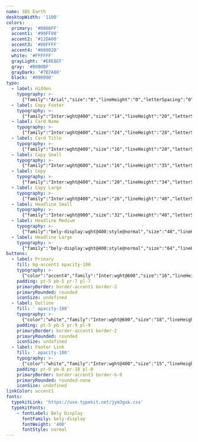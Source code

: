 ```yaml
---
name: SBS Earth
desktopWidth: '1100'
colors:
  primary: '#0066FF'
  accent1: '#99FF00'
  accent2: '#12DA00'
  accent3: '#00FFFF'
  accent4: '#00002D'
  white: '#FFFFFF'
  grayLight: '#E8E8EF'
  gray: '#B0B0BF'
  grayDark: '#7B7A80'
  black: '#000000'
typo:
  - label: Hidden
    typography: >-
      {"family":"Arial","size":"0","lineHeight":"0","letterSpacing":"0","margin":"0","smSize":"0","smLineHeight":"0","smLetterSpacing":"0","smMargin":"0"}
  - label: Copy Footer
    typography: >-
      {"family":"Inter:wght@400","size":"14","lineHeight":"20","letterSpacing":"0","margin":"0","smSize":"","smLineHeight":"","smLetterSpacing":"","smMargin":""}
  - label: Card Name
    typography: >-
      {"family":"Inter:wght@400","size":"24","lineHeight":"28","letterSpacing":"0","margin":"0","smSize":"","smLineHeight":"","smLetterSpacing":"","smMargin":""}
  - label: Card Title
    typography: >-
      {"family":"Inter:wght@400","size":"16","lineHeight":"20","letterSpacing":"0","margin":"0","smSize":"","smLineHeight":"","smLetterSpacing":"","smMargin":""}
  - label: Copy Small
    typography: >-
      {"family":"Inter:wght@600","size":"16","lineHeight":"35","letterSpacing":"0","margin":"35","smSize":"16","smLineHeight":"35","smLetterSpacing":"0","smMargin":"35"}
  - label: Copy
    typography: >-
      {"family":"Inter:wght@400","size":"20","lineHeight":"34","letterSpacing":"0","margin":"30","smSize":"16","smLineHeight":"34","smLetterSpacing":"0","smMargin":"0"}
  - label: Copy Large
    typography: >-
      {"family":"Inter:wght@400","size":"26","lineHeight":"40","letterSpacing":"0","margin":"40","smSize":"28","smLineHeight":"40","smLetterSpacing":"0","smMargin":"40"}
  - label: Headline Small
    typography: >-
      {"family":"Inter:wght@900","size":"32","lineHeight":"40","letterSpacing":"0","margin":"15","smSize":"","smLineHeight":"","smLetterSpacing":"","smMargin":""}
  - label: Headline Medium
    typography: >-
      {"family":"bely-display:wght@400:style@normal","size":"48","lineHeight":"48","letterSpacing":"0","margin":"30","smSize":"32","smLineHeight":"40","smLetterSpacing":"0","smMargin":"30"}
  - label: Headline Large
    typography: >-
      {"family":"bely-display:wght@400:style@normal","size":"64","lineHeight":"75","letterSpacing":"0","margin":"40","smSize":"48","smLineHeight":"60","smLetterSpacing":"0","smMargin":"20"}
buttons:
  - label: Primary
    fill: bg-accent1 opacity-100
    typography: >-
      {"color":"accent4","family":"Inter:wght@600","size":"16","lineHeight":"16","letterSpacing":"0","smSize":"18","smLineHeight":"18","smLetterSpacing":"0"}
    padding: pt-5 pb-5 pr-7 pl-7
    primaryBorder: border-accent1 border-2
    primaryRounded: rounded
    iconSize: undefined
  - label: Outline
    fill: ' opacity-100'
    typography: >-
      {"color":"white","family":"Inter:wght@600","size":"18","lineHeight":"18","letterSpacing":"0","smSize":"16","smLineHeight":"16","smLetterSpacing":"0"}
    padding: pt-5 pb-5 pr-9 pl-9
    primaryBorder: border-accent1 border-2
    primaryRounded: rounded
    iconSize: undefined
  - label: Footer Link
    fill: ' opacity-100'
    typography: >-
      {"color":"white","family":"Inter:wght@400","size":"15","lineHeight":"20","letterSpacing":"0","smSize":"15","smLineHeight":"20","smLetterSpacing":"0"}
    padding: pt-0 pb-0 pr-10 pl-0
    primaryBorder: border-accent3 border-b-0
    primaryRounded: rounded-none
    iconSize: undefined
linkColor: accent1
fonts:
  typekitLink: 'https://use.typekit.net/jym3guk.css'
  typekitFonts:
    - fontLabel: Bely Display
      fontFamily: bely-display
      fontWeight: '400'
      fontStyle: normal
---
```


















